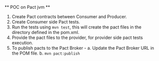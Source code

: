 ** POC on Pact jvm **

1. Create Pact contracts between Consumer and Producer.
2. Create Consumer side Pact tests.
3. Run the tests using `mvn test`, this will create the pact files in the directory defined in the pom.xml.
4. Provide the pact files to the provider, for provider side pact tests execution.
5. To publish pacts to the Pact Broker - 
    a. Update the Pact Broker URL in the POM file.
    b. `mvn pact:publish`